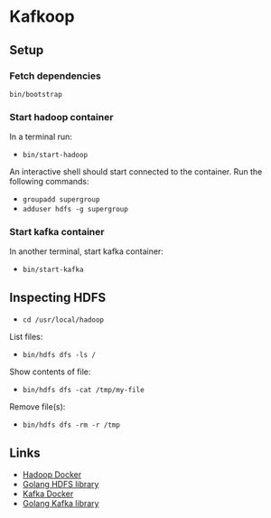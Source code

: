 # Kafkoop

## Setup

### Fetch dependencies

`bin/bootstrap`

### Start hadoop container

In a terminal run:

* `bin/start-hadoop`

An interactive shell should start connected to the container. Run the following
commands:

* `groupadd supergroup`
* `adduser hdfs -g supergroup`

### Start kafka container

In another terminal, start kafka container:

* `bin/start-kafka`

## Inspecting HDFS

* `cd /usr/local/hadoop`

List files:

* `bin/hdfs dfs -ls /`

Show contents of file:

* `bin/hdfs dfs -cat /tmp/my-file`

Remove file(s):

* `bin/hdfs dfs -rm -r /tmp`

## Links

* [Hadoop Docker](https://github.com/sequenceiq/hadoop-docker)
* [Golang HDFS library](https://github.com/colinmarc/hdfs)
* [Kafka Docker](https://github.com/spotify/docker-kafka)
* [Golang Kafka library](https://github.com/Shopify/sarama)

